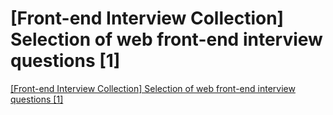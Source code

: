 # [Front-end Interview Collection] Selection of web front-end interview questions [1]
[[Front-end Interview Collection] Selection of web front-end interview questions [1]](https://aiwithcloud.com/2022/09/15/front_end_interview_collection_selection_of_web_front_end_interview_questions_1/)